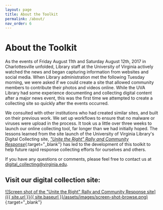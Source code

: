 ```yaml
---
layout: page
title: About the Toolkit
permalink: /about/
nav_order: 6
---
```


# About the Toolkit

As the events of Friday August 11th and Saturday August 12th, 2017 in Charlottesville unfolded, Library staff at the University of Virginia actively watched the news and began capturing information from websites and social media. When Library administration met the following Tuesday morning, we were asked if we could create a site that allowed community members to contribute their photos and videos online. While the UVA Library had some experience documenting and collecting digital content after a major news event, this was the first time we attempted to create a collecting site so quickly after the events occurred.

We consulted with other institutions who had created similar sites, and built on their previous work. We set up workflows to ensure that no malware or viruses were upload in the process. It took us a little over three weeks to launch our online collecting tool, far longer than we had initially hoped. The lessons learned from the site launch of the University of Virginia Library's Digital Collecting site, [_"Unite the Right" Rally and Community Response_](http://digitalcollecting.lib.virginia.edu/rally/){:target="_blank"} has led to the development of this toolkit to help future rapid response collecting efforts for ourselves and others.

If you have any questions or comments, please feel free to contact us at [digital_collecting@virginia.edu](mailto:digital_collecting@virginia.edu).

## Visit our digital collection site:

[![Screen shot of the "Unite the Right" Rally and Community Response site]({{ site.url }}{{ site.baseurl }}/assets/images/screen-shot-browse.png)](http://digitalcollecting.lib.virginia.edu/rally/){:target="_blank"}
